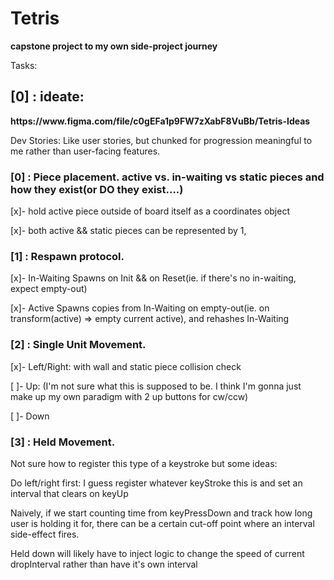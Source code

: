 <h1>Tetris</h1>
<b>capstone project to my own side-project journey</b>

Tasks: 
<h2>[0] : ideate:</h2> <b>https://www.figma.com/file/c0gEFa1p9FW7zXabF8VuBb/Tetris-Ideas</b>

Dev Stories: Like user stories, but chunked for progression meaningful to me rather than user-facing features. 
<h3>[0] : Piece placement. active vs. in-waiting vs static pieces and how they exist(or DO they exist....)</h3>

<p>[x]- hold active piece outside of board itself as a coordinates object</p>
<p>[x]- both active && static pieces can be represented by 1, </p>

<h3>[1] : Respawn protocol.</h3>
<p>[x]- In-Waiting Spawns on Init && on Reset(ie. if there's no in-waiting, expect empty-out)</p>
<p>[x]- Active Spawns copies from In-Waiting on empty-out(ie. on transform(active) => empty current active), and rehashes In-Waiting</p>

<h3>[2] : Single Unit Movement.</h3>
<p>[x]- Left/Right: with wall and static piece collision check</p>
<p>[ ]- Up: (I'm not sure what this is supposed to be. I think I'm gonna just make up my own paradigm with 2 up buttons for cw/ccw)</p>
<p>[ ]- Down</p>

<h3>[3] : Held Movement.</h3>
<p>Not sure how to register this type of a keystroke but some ideas: </p>
<p>Do left/right first: I guess register whatever keyStroke this is and set an interval that clears on keyUp</p>
<p>Naively, if we start counting time from keyPressDown and track how long user is holding it for, there can be a certain cut-off point where an interval side-effect fires.</p>
<p>Held down will likely have to inject logic to change the speed of current dropInterval rather than have it's own interval</p>
